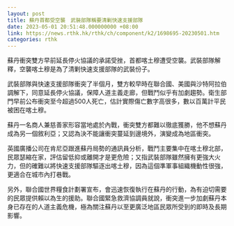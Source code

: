 ```yaml
---
layout: post
title: 蘇丹首都受空襲　武裝部隊稱要清剿快速支援部隊
date: 2023-05-01 20:51:48.000000000 +08:00
link: https://news.rthk.hk/rthk/ch/component/k2/1698695-20230501.htm
categories: rthk
---
```


蘇丹衝突雙方早前延長停火協議的承諾受挫，首都喀土穆遭受空襲。武裝部隊解釋，空襲喀土穆是為了清剿快速支援部隊的武裝份子。

武裝部隊與快速支援部隊衝突了半個月，雙方較早時在聯合國、美國與沙特阿拉伯調解下，同意延長停火協議，保障人道主義走廊，但戰鬥似乎有加劇趨勢。衛生部門早前公布衝突至今超過500人死亡，估計實際傷亡數字高很多，數以百萬計平民被困在喀土穆。

蘇丹一名商人兼慈善家形容當地處於內戰，衝突雙方都難以徹底獲勝，他不想蘇丹成為另一個敘利亞；又認為決不能讓衝突蔓延到邊境外，演變成為地區衝突。

英國廣播公司在肯尼亞跟進蘇丹局勢的通訊員分析，戰鬥主要集中在喀土穆北部，民眾瑟縮在家，評估留低抑或離開才是更危險；又指武裝部隊雖然擁有更強大火力，但的確難以將快速支援部隊驅逐出喀土穆，因為這個準軍事組織機動性很強，更適合在城市內打巷戰。

另外，聯合國世界糧食計劃署宣布，會迅速恢復執行在蘇丹的行動，為有迫切需要的民眾提供賴以為生的援助。聯合國緊急救濟協調員就說，衝突進一步加劇蘇丹本身已存在的人道主義危機，極為關注蘇丹以至更廣泛地區民眾所受到的即時及長期影響。
